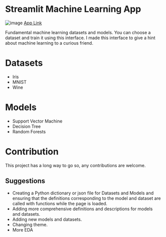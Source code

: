 # Streamlit Machine Learning App
![image](https://user-images.githubusercontent.com/56694906/171285184-0f0ad168-afad-4e7a-9024-e61d0f5c826b.png)
[App Link](https://share.streamlit.io/erdemaysenur/ml-streamlit/main/main.py)

Fundamental machine learning datasets and models. You can choose a dataset and train it using this interface.
I made this interface to give a hint about machine learning to a curious friend. 
# Datasets
- Iris
- MNIST
- Wine
# Models
- Support Vector Machine
- Decision Tree
- Random Forests
# Contribution
This project has a long way to go so, any contributions are welcome.
## Suggestions

- Creating a Python dictionary or json file for Datasets and Models and ensuring that the definitions corresponding to the model and dataset are called with functions while the page is loaded.
- Adding more comprehensive definitions and descriptions for models and datasets.
- Adding new models and datasets.
- Changing theme.
- More EDA
